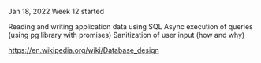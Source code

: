 <!-- @format -->

Jan 18, 2022
Week 12 started

Reading and writing application data using SQL
Async execution of queries (using pg library with promises)
Sanitization of user input (how and why)

https://en.wikipedia.org/wiki/Database_design
